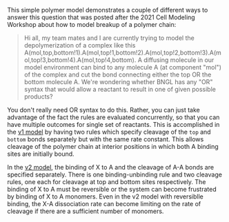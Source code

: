 This simple polymer model demonstrates a couple of different ways to answer this question that was posted after the 2021 Cell Modeling Workshop about how to model breakup of a polymer chain:
>Hi all, my team mates and I are currently trying to model the depolymerization of a complex like this A(mol,top,bottom!1).A(mol,top!1,bottom!2).A(mol,top!2,bottom!3).A(mol,top!3,bottom!4).A(mol,top!4,bottom). A diffusing molecule in our model environment can bind to any molecule A (at component "mol") of the complex and cut the bond connecting either the top OR the bottom molecule A. We're wondering whether BNGL has any "OR" syntax that would allow a reactant to result in one of given possible products?

You don't really need OR syntax to do this. Rather, you can just take advantage of the fact the rules are evaluated concurrently, so that you can have multiple outcomes for single set of reactants. This is accomplished in the [v1 model](polymer_v1.bngl) by having two rules which specify cleavage of the `top` and `bottom` bonds separately but with the same rate constant. This allows cleavage of the polymer chain at interior positions in which both A binding sites are initially bound.

In the [v2 model](polymer_v2.bngl), the binding of X to A and the cleavage of A-A bonds are specified separately. There is one binding-unbinding rule and two cleavage rules, one each for cleavage at top and bottom sites respectively. The binding of X to A must be reversible or the system can become frustrated by binding of X to A monomers. Even in the v2 model with reversiblle binding, the X-A dissociation rate can become limiting on the rate of cleavage if there are a sufficient number of monomers.
